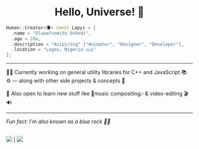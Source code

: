 <h1 center style="
  align-content: center !important;
  align-items: center !important;
  display: block !important;
  left: auto !important;
  justify-content: center !important;
  margin-left: auto !important;
  margin-right: auto !important;
  right: auto !important;
  text-align: center !important;
  vertical-align: middle !important;
  width: 100% !important
"> <center> Hello, Universe! 🌙 </center> </h1>

```cpp
Human::Creator<🌘> const Lapys = {
  .name = "Oluwafunmito Oshodi",
  .age = 20u,
  .description = "Asipiring" ["Animator", "Designer", "Developer"],
  .location = "Lagos, Nigeria 🇳🇬"
};
```
<hr/>
💪🏾 Currently working on general utility libraries for C++ and JavaScript 📚 <br/>
⚙️ — along with other side projects & concepts 🙂 <br/>
<br/>
🌱 Also open to learn new stuff like 🎵music compositing🎶 & video-editing 🎬🔊 <br/>
<hr/>
<i> Fun fact: I&rsquo;m also known as a blue rock 👋🏾 </i>
<br/> <br/>

![](https://github-readme-stats.vercel.app/api?count_private=true&hide=contribs,issues,prs&include_all_commits&custom_title=Statistics&locale=en&show_icons=true&theme=dark&username=LapysDev)  |  ![](https://github-readme-stats.vercel.app/api/top-langs/?layout=compact&theme=dark&username=LapysDev)
